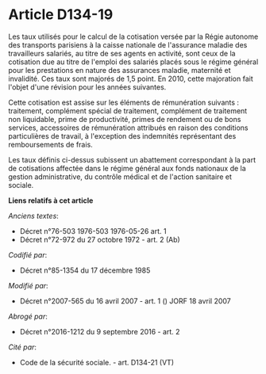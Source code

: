 # Article D134-19

Les taux utilisés pour le calcul de la cotisation versée par la Régie autonome des transports parisiens à la caisse nationale
de l'assurance maladie des travailleurs salariés, au titre de ses agents en activité, sont ceux de la cotisation due au titre
de l'emploi des salariés placés sous le régime général pour les prestations en nature des assurances maladie, maternité et
invalidité. Ces taux sont majorés de 1,5 point. En 2010, cette majoration fait l'objet d'une révision pour les années
suivantes.

Cette cotisation est assise sur les éléments de rémunération suivants : traitement, complément spécial de traitement,
complément de traitement non liquidable, prime de productivité, primes de rendement ou de bons services, accessoires de
rémunération attribués en raison des conditions particulières de travail, à l'exception des indemnités représentant des
remboursements de frais.

Les taux définis ci-dessus subissent un abattement correspondant à la part de cotisations affectée dans le régime général aux
fonds nationaux de la gestion administrative, du contrôle médical et de l'action sanitaire et sociale.

**Liens relatifs à cet article**

_Anciens textes_:

  - Décret n°76-503 1976-503 1976-05-26 art. 1
  - Décret n°72-972 du 27 octobre 1972 - art. 2 (Ab)

_Codifié par_:

  - Décret n°85-1354 du 17 décembre 1985

_Modifié par_:

  - Décret n°2007-565 du 16 avril 2007 - art. 1 () JORF 18 avril 2007

_Abrogé par_:

  - Décret n°2016-1212 du 9 septembre 2016 - art. 2

_Cité par_:

  - Code de la sécurité sociale. - art. D134-21 (VT)
